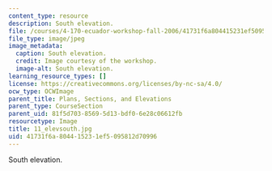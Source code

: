 ```yaml
---
content_type: resource
description: South elevation.
file: /courses/4-170-ecuador-workshop-fall-2006/41731f6a804415231ef5095812d70996_11_elevsouth.jpg
file_type: image/jpeg
image_metadata:
  caption: South elevation.
  credit: Image courtesy of the workshop.
  image-alt: South elevation.
learning_resource_types: []
license: https://creativecommons.org/licenses/by-nc-sa/4.0/
ocw_type: OCWImage
parent_title: Plans, Sections, and Elevations
parent_type: CourseSection
parent_uid: 81f5d703-8569-5d13-bdf0-6e28c06612fb
resourcetype: Image
title: 11_elevsouth.jpg
uid: 41731f6a-8044-1523-1ef5-095812d70996
---
```

South elevation.